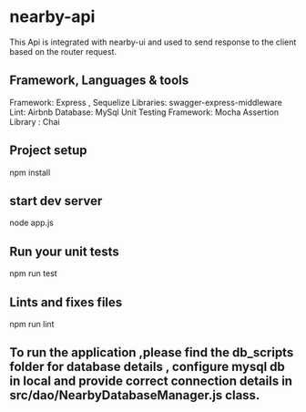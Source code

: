 # nearby-api
This Api is integrated with nearby-ui and used to send response to the client based on the router request.

## Framework, Languages & tools
Framework: Express , Sequelize
Libraries: swagger-express-middleware
Lint: Airbnb
Database: MySql
Unit Testing Framework: Mocha 
Assertion Library : Chai

## Project setup
npm install

## start dev server
node app.js

## Run your unit tests
npm run test

## Lints and fixes files
npm run lint

## To run the application ,please find the db_scripts folder for database details , configure mysql db in local and provide correct connection details in src/dao/NearbyDatabaseManager.js class.